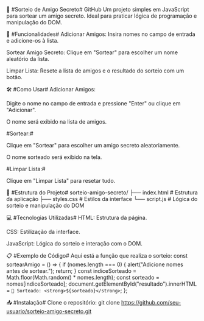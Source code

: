 🎲 #Sorteio de Amigo Secreto#
GitHub
Um projeto simples em JavaScript para sortear um amigo secreto. Ideal para praticar lógica de programação e manipulação do DOM.

🚀 #Funcionalidades#
Adicionar Amigos: Insira nomes no campo de entrada e adicione-os à lista.

Sortear Amigo Secreto: Clique em "Sortear" para escolher um nome aleatório da lista.

Limpar Lista: Resete a lista de amigos e o resultado do sorteio com um botão.

🛠️ #Como Usar#
Adicionar Amigos:

Digite o nome no campo de entrada e pressione "Enter" ou clique em "Adicionar".

O nome será exibido na lista de amigos.

#Sortear:#

Clique em "Sortear" para escolher um amigo secreto aleatoriamente.

O nome sorteado será exibido na tela.

#Limpar Lista:#

Clique em "Limpar Lista" para resetar tudo.

📂 #Estrutura do Projeto#
sorteio-amigo-secreto/
├── index.html # Estrutura da aplicação
├── styles.css # Estilos da interface
└── script.js # Lógica do sorteio e manipulação do DOM

💻 #Tecnologias Utilizadas#
HTML: Estrutura da página.

CSS: Estilização da interface.

JavaScript: Lógica do sorteio e interação com o DOM.

📋 #Exemplo de Código#
Aqui está a função que realiza o sorteio:
const sortearAmigo = () => {
if (nomes.length === 0) {
alert("Adicione nomes antes de sortear.");
return;
}
const indiceSorteado = Math.floor(Math.random() \* nomes.length);
const sorteado = nomes[indiceSorteado];
document.getElementById("resultado").innerHTML = `🎉 Sorteado: <strong>${sorteado}</strong>`;
};

📥 #Instalação#
Clone o repositório:
git clone https://github.com/seu-usuario/sorteio-amigo-secreto.git
